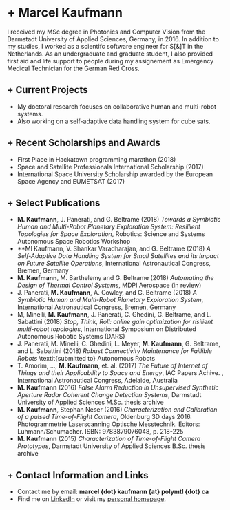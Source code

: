 # + Marcel Kaufmann



I received my MSc degree in Photonics and Computer Vision from the Darmstadt University of Applied Sciences, Germany, in 2016.
In addition to my studies, I worked as a scientifc software engineer for S[&]T in the Netherlands. As an undergraduate and graduate student, I also provided first aid and life support to people during my assignement as Emergency Medical Technician for the German Red Cross.

## + Current Projects



- My doctoral research focuses on collaborative human and multi-robot systems.
- Also working on a self-adaptive data handling system for cube sats.

## + Recent Scholarships and Awards



- First Place in Hackatown programming marathon (2018)
- Space and Satellite Professionals International Scholarship (2017)
- International Space University Scholarship awarded by the European Space Agency and EUMETSAT (2017)

## + Select Publications


- **M. Kaufmann**, J. Panerati, and G. Beltrame (2018) *Towards a Symbiotic Human and Multi-Robot Planetary Exploration System: Resillient Topologies for Space Exploration*, Robotics: Science and Systems Autonomous Space Robotics Workshop
- **Ml Kaufmann, V. Shankar Varadharajan, and G. Beltrame (2018) *A Self-Adaptive Data Handling System for Small Satellites and its Impact on Future Satellite Operations*, International Astronautical Congress, Bremen, Germany
- **M. Kaufmann**, M. Barthelemy and G. Beltrame (2018) *Automating the Design of Thermal Control Systems*, MDPI Aerospace (in review)
- J. Panerati, **M. Kaufmann**, A. Cowley, and G. Beltrame (2018) *A Symbiotic Human and Multi-Robot Planetary Exploration System*, International Astronautical Congress, Bremen, Germany
- M, Minelli, **M. Kaufmann**, J. Panerati, C. Ghedini, G. Beltrame, and L. Sabattini (2018) *Stop, Think, Roll: online gain optimization for risilient multi-robot topologies*, International Symposium on Distributed Autonomous Robotic Systems (DARS)
- J. Panerati, M. Minelli, C. Ghedini, L. Meyer, **M. Kaufmann**, G. Beltrame, and L. Sabattini (2018) *Robust Connectivity Maintenance for Faillible Robots* \textit{submitted to} Autonomous Robots
- T. Amorim,  ..., **M. Kaufmann**, et. al. (2017) *The Future of Internet of Things and their Applicability to Space and Energy*, IAC Papers Achive. , International Astronautical Congress, Adelaide, Australia
- **M. Kaufmann** (2016) *False Alarm Reduction in Unsupervised Synthetic Aperture Radar Coherent Change Detection Systems*, Darmstadt University of Applied Sciences M.Sc. thesis archive
- **M. Kaufmann**, Stephan Neser (2016) *Characterization and Calibration of a pulsed Time-of-Flight Camera*, Oldenburg 3D days 2016. Photogrammetrie Laserscanning Optische Messtechnik. Editors: Luhmann/Schumacher. ISBN: 9783879076048, p. 218-225
- **M. Kaufmann** (2015) *Characterization of Time-of-Flight Camera Prototypes*, Darmstadt University of Applied Sciences B.Sc. thesis archive

## + Contact Information and Links



- Contact me by email: **marcel {dot} kaufmann {at} polymtl {dot} ca**
- Find me on [LinkedIn][1] or visit my [personal homepage][2].

[1]:http://www.linkedin.com/in/kaufmann-space
[2]:http://www.kaufmann.space
